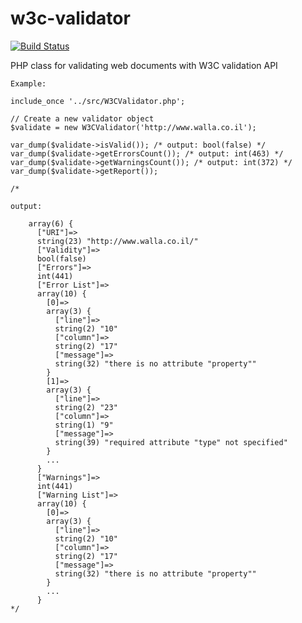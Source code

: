 w3c-validator
=================

[![Build Status](https://travis-ci.org/eldadfux/w3c-validator.png?branch=master)](https://travis-ci.org/eldadfux/w3c-validator)

PHP class for validating web documents with W3C validation API

    Example:

    include_once '../src/W3CValidator.php';

    // Create a new validator object
    $validate = new W3CValidator('http://www.walla.co.il');

    var_dump($validate->isValid()); /* output: bool(false) */
    var_dump($validate->getErrorsCount()); /* output: int(463) */
    var_dump($validate->getWarningsCount()); /* output: int(372) */
    var_dump($validate->getReport());

    /*

    output:

        array(6) {
          ["URI"]=>
          string(23) "http://www.walla.co.il/"
          ["Validity"]=>
          bool(false)
          ["Errors"]=>
          int(441)
          ["Error List"]=>
          array(10) {
            [0]=>
            array(3) {
              ["line"]=>
              string(2) "10"
              ["column"]=>
              string(2) "17"
              ["message"]=>
              string(32) "there is no attribute "property""
            }
            [1]=>
            array(3) {
              ["line"]=>
              string(2) "23"
              ["column"]=>
              string(1) "9"
              ["message"]=>
              string(39) "required attribute "type" not specified"
            }
            ...
          }
          ["Warnings"]=>
          int(441)
          ["Warning List"]=>
          array(10) {
            [0]=>
            array(3) {
              ["line"]=>
              string(2) "10"
              ["column"]=>
              string(2) "17"
              ["message"]=>
              string(32) "there is no attribute "property""
            }
            ...
          }
    */